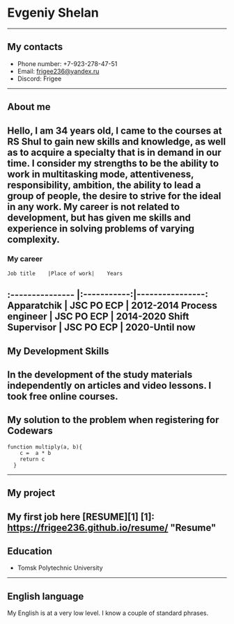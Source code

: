 # **Evgeniy Shelan**
---
## My contacts
* Phone number: +7-923-278-47-51
* Email: frigee236@yandex.ru
* Discord: Frigee
---
## About me
Hello, I am 34 years old, I came to the courses at RS Shul to gain new skills and knowledge, as well as to acquire a specialty that is in demand in our time. I consider my strengths to be the ability to work in multitasking mode, attentiveness, responsibility, ambition, the ability to lead a group of people, the desire to strive for the ideal in any work. My career is not related to development, but has given me skills and experience in solving problems of varying complexity.
---
### My career
    Job title    |Place of work|    Years
:--------------- |:-----------:|----------------:
Apparatchik      |  JSC PO ECP | 2012-2014
Process engineer |  JSC PO ECP | 2014-2020
Shift Supervisor |  JSC PO ECP | 2020-Until now
---
## My Development Skills
In the development of the study materials independently on articles and video lessons. I took free online courses.
---
## My solution to the problem when registering for Codewars
```
function multiply(a, b){
    c =  a * b
    return c
  }
```
---
## My project
My first job here [RESUME][1]
    [1]: https://frigee236.github.io/resume/ "Resume"
---
## Education
* Tomsk Polytechnic University
---
## English language
My English is at a very low level. I know a couple of standard phrases.



